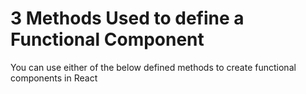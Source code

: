 # 3 Methods Used to define a Functional Component

You can use either of the below defined methods to create functional components in React